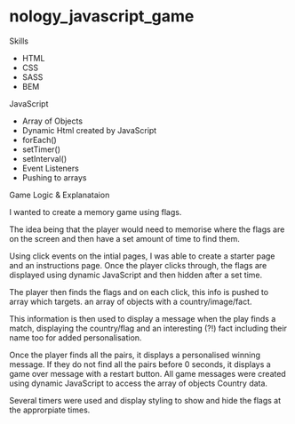 # nology_javascript_game

Skills

<ul>
<li>HTML</li>
<li>CSS</li>
<li>SASS</li>
<li>BEM</li>
</ul>

JavaScript

<ul>
<li>Array of Objects</li>
<li>Dynamic Html created by JavaScript</li>
<li>forEach()</li>
<li>setTimer()</li>
<li>setInterval()</li>
<li>Event Listeners</li>
<li>Pushing to arrays</li>
</ul>

Game Logic & Explanataion

I wanted to create a memory game using flags.

The idea being that the player would need to memorise where the flags are on the screen and then have a set amount of time to find them.

Using click events on the intial pages, I was able to create a starter page and an instructions page.
Once the player clicks through, the flags are displayed using dynamic JavaScript and then hidden after a set time.

The player then finds the flags and on each click, this info is pushed to array which targets. an array of objects with a country/image/fact.

This information is then used to display a message when the play finds a match, displaying the country/flag and an interesting (?!) fact including their name too for added personalisation.

Once the player finds all the pairs, it displays a personalised winning message.
If they do not find all the pairs before 0 seconds, it displays a game over message with a restart button.
All game messages were created using dynamic JavaScript to access the array of objects Country data.

Several timers were used and display styling to show and hide the flags at the approrpiate times.
